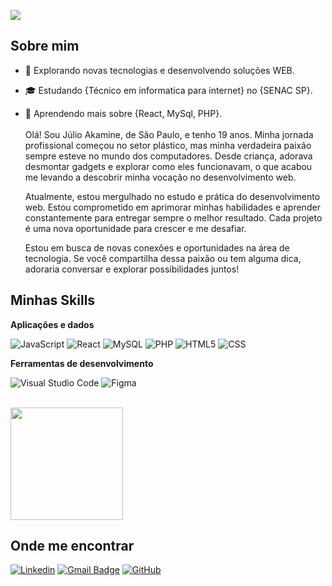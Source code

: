 ![](https://komarev.com/ghpvc/?username=JulioAkaminee&color=006bed)

## Sobre mim

- 🤔 Explorando novas tecnologias e desenvolvendo soluções WEB.
- 🎓 Estudando {Técnico em informatica para internet} no {SENAC SP}.
- 🌱 Aprendendo mais sobre {React, MySql, PHP}.</br></br>
  Olá! Sou Júlio Akamine, de São Paulo, e tenho 19 anos. Minha jornada profissional começou no setor plástico, mas minha verdadeira paixão sempre esteve no mundo dos computadores. Desde criança, adorava desmontar 
  gadgets e explorar como eles funcionavam, o que acabou me levando a descobrir minha vocação no desenvolvimento web.

  Atualmente, estou mergulhado no estudo e prática do desenvolvimento web. Estou comprometido em aprimorar minhas habilidades e aprender constantemente para entregar sempre o melhor resultado. Cada projeto é uma 
  nova oportunidade para crescer e me desafiar.

  Estou em busca de novas conexões e oportunidades na área de tecnologia. Se você compartilha dessa paixão ou tem alguma dica, adoraria conversar e explorar possibilidades juntos!

## Minhas Skills

**Aplicações e dados**


![JavaScript](https://img.shields.io/badge/-JavaScript-333333?style=flat&logo=javascript)
![React](https://img.shields.io/badge/-React-333333?style=flat&logo=react)
![MySQL](https://img.shields.io/badge/-MySQL-333333?style=flat&logo=mysql)
![PHP](https://img.shields.io/badge/-PHP-333333?style=flat&logo=PHP)
![HTML5](https://img.shields.io/badge/-HTML5-333333?style=flat&logo=HTML5)
![CSS](https://img.shields.io/badge/-CSS-333333?style=flat&logo=CSS3&logoColor=1572B6)


**Ferramentas de desenvolvimento**

![Visual Studio Code](https://img.shields.io/badge/-Visual%20Studio%20Code-333333?style=flat&logo=visual-studio-code&logoColor=007ACC)
![Figma](https://img.shields.io/badge/-Figma-333333?style=flat&logo=figma&logoColor=007ACC)

<br/>

<a href="https://github.com/JulioAkaminee" title="Perfil do Iuri">
  <img height="180em" src="https://github-readme-stats.vercel.app/api?username=JulioAkaminee&theme=dracula&show_icons=true" />
</a>

## Onde me encontrar

[![Linkedin](https://img.shields.io/badge/-JulioAkamine-blue?style=flat-square&logo=Linkedin&logoColor=white&link=https://www.linkedin.com/in/julio-akamine-132b1a243/)](https://www.linkedin.com/in/julio-akamine-132b1a243/)
[![Gmail Badge](https://img.shields.io/badge/-juliooakamine@gmail.com-006bed?style=flat-square&logo=Gmail&logoColor=white&link=mailto:juliooakamine@gmail.com)](mailto:juliooakamine@gmail.com)
[![GitHub](https://img.shields.io/github/followers/JulioAkaminee?label=Seguir&style=social)](https://github.com/JulioAkaminee)
